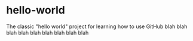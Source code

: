 # hello-world
The classic "hello world" project for learning how to use GitHub
blah blah blah blah
blah blah
blah blah blah

